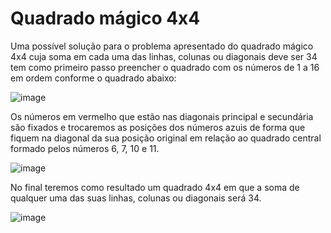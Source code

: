 # Quadrado mágico 4x4

Uma possível solução para o problema apresentado do quadrado mágico 4x4 cuja soma em cada uma das linhas, colunas ou diagonais deve ser 34 tem como primeiro passo preencher o quadrado com os números de 1 a 16 em ordem conforme o quadrado abaixo:

![image](https://user-images.githubusercontent.com/15874726/146651227-5f64e2b1-b1a3-44a5-83e6-41940646dc04.png)

Os números em vermelho que estão nas diagonais principal e secundária são fixados e trocaremos as posições dos números azuis de forma que fiquem na diagonal da sua posição original em relação ao quadrado central formado pelos números 6, 7, 10 e 11.

![image](https://user-images.githubusercontent.com/15874726/146651940-414ec1a2-39ad-4ec9-867e-fe7eaf32f8c4.png)

No final teremos como resultado um quadrado 4x4 em que a soma de qualquer uma das suas linhas, colunas ou diagonais será 34.

![image](https://user-images.githubusercontent.com/15874726/146652264-0df58673-1162-4835-9ec4-1428cdc9d3b5.png)




